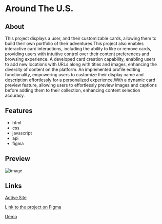 # Around The U.S.

## About

This project displays a user, and their customizable cards, allowing them to build their own portfolio of their adventures.This project also enables interactive card interactions, including the ability to like or remove cards, providing users with intuitive control over their content preferences and browsing experience. A developed card creation capability, enabling users to add new locations with URLs along with titles and images, enhancing the diversity of content on the platform. An implemented profile editing functionality, empowering users to customize their display name and description effortlessly for a personalized experience.With a dynamic card preview feature, allowing users to effortlessly preview images and captions before adding them to their collection, enhancing content selection accuracy.

## Features

  - html
  - css
  - javascript
  - api
  - figma

## Preview

![image](https://github.com/JosiahWolff/se_project_aroundtheus/assets/134183204/7c6521db-1c28-428e-8d83-47b94c57ef88)


## Links

[Active Site](https://JosiahWolff.github.io/se_project_aroundtheus/)

[Link to the project on Figma](https://www.figma.com/file/ii4xxsJ0ghevUOcssTlHZv/Sprint-3%3A-Around-the-US?node-id=0%3A1)

[Demo](https://www.loom.com/share/507395519d0946ad95d2dfc34e94845d?sid=39999cd7-5114-4f81-99d8-7e737e4ebad6)
